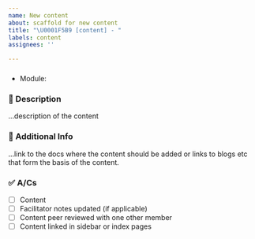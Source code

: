 ```yaml
---
name: New content
about: scaffold for new content
title: "\U0001F5B9 [content] - "
labels: content
assignees: ''

---
```


### <Name of the Content>

* Module: <NAME>

### 📝 Description

...description of the content

### 🥤 Additional Info 

...link to the docs where the content should be added or links to blogs etc that form the basis of the content.

### ✅ A/Cs

- [ ] Content
- [ ] Facilitator notes updated (if applicable)
- [ ] Content peer reviewed with one other member
- [ ] Content linked in sidebar or index pages
